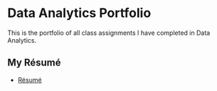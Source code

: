 # Data Analytics Portfolio
This is the portfolio of all class assignments I have completed in Data Analytics.

## My Résumé
* [Résumé](https://colab.research.google.com/drive/1VRGT-ZpWpiepw2Z27rtUB3GlqlMK4Aqq)
